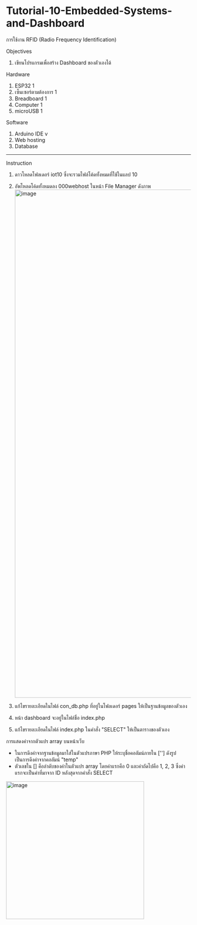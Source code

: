 # Tutorial-10-Embedded-Systems-and-Dashboard
การใช้งาน RFID (Radio Frequency Identification)


Objectives
1. เขียนโปรแกรมเพื่อสร้าง Dashboard ของตัวเองได้

Hardware
1.	ESP32                 1	        
2.	เซ็นเซอร์ตามต้องการ  		1
3.	Breadboard            1
4.	Computer	            1
5.	microUSB	            1 

Software
1. Arduino IDE v
2. Web hosting
3. Database
--------------------
Instruction

1. ดาวโหลดโฟลเดอร์ iot10 ซึ่งจะรวมไฟล์โค้ดทั้งหมดที่ใช้ในแลป 10
2. อัพโหลดโค้ดทั้งหมดลง 000webhost ในหน้า File Manager ดังภาพ <img width="1386" alt="image" src="https://github.com/keeratiburt/Tutorial-10-Embedded-Systems-and-IoT-Dashboard/assets/125423996/3ac6dc14-5c83-4ac3-9a82-ee1547e133a7">

3. แก้ไขรายละเอียดในไฟล์ con_db.php ที่อยู่ในโฟลเดอร์ pages ให้เป็นฐานข้อมูลของตัวเอง
4. หน้า dashboard จะอยู่ในไฟล์ชื่อ index.php
5. แก้ไขรายละเอียดในไฟล์ index.php ในคำสั่ง "SELECT" ให้เป็นตารางของตัวเอง

การแสดงค่าจากตัวแปร array บนหน้าเว็บ
- ในการดึงค่าจากฐานข้อมูลมาใส่ในตัวแปรภาษา PHP ให้ระบุชื่อคอลัมน์ภายใน [''] ดังรูป เป็นการดึงค่าจากคอลัมน์ "temp"
- ตัวเลขใน [] คือลำดับของค่าในตัวแปร array โดยค่าแรกคือ 0 และค่าถัดไปคือ 1, 2, 3 ซึ่งค่าแรกจะเป็นค่าที่มาจาก ID หลังสุดจากคำสั่ง SELECT
<img width="376" alt="image" src="https://github.com/keeratiburt/Tutorial-10-Embedded-Systems-and-IoT-Dashboard/assets/125423996/ae7471eb-834d-44c5-b5f7-68a3d6a131fc">

